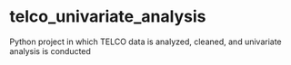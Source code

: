 # telco_univariate_analysis
Python project in which TELCO data is analyzed, cleaned, and univariate analysis is conducted
